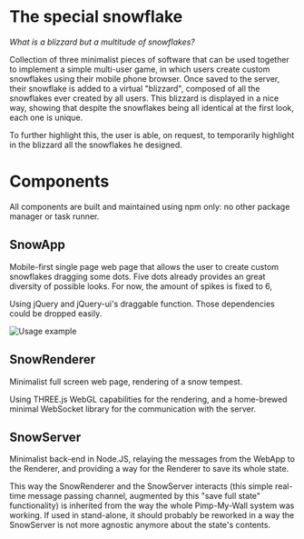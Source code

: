 # The special snowflake

_What is a blizzard but a multitude of snowflakes?_

Collection of three minimalist pieces of software that can be used together to implement a simple multi-user game, in which users create custom snowflakes using their mobile phone browser. Once saved to the server, their snowflake is added to a virtual "blizzard", composed of all the snowflakes ever created by all users. This blizzard is displayed in a nice way, showing that despite the snowflakes being all identical at the first look, each one is unique.

To further highlight this, the user is able, on request, to temporarily highlight in the blizzard all the snowflakes he designed.

# Components
All components are built and maintained using npm only: no other package manager or task runner. 

## SnowApp
Mobile-first single page web page that allows the user to create custom snowflakes dragging some dots. Five dots already provides an great diversity of possible looks. For now, the amount of spikes is fixed to 6,

Using jQuery and jQuery-ui's draggable function. Those dependencies could be dropped easily.

![Usage example](doc/SnowApp-1.gif)

## SnowRenderer
Minimalist full screen web page, rendering of a snow tempest.

Using THREE.js WebGL capabilities for the rendering, and a home-brewed minimal WebSocket library for the communication with the server. 

## SnowServer
Minimalist back-end in Node.JS, relaying the messages from the WebApp to the Renderer, and providing a way for the Renderer to save its whole state. 

This way the SnowRenderer and the SnowServer interacts (this simple real-time message passing channel, augmented by this "save full state" functionality) is inherited from the way the whole Pimp-My-Wall system was working. If used in stand-alone, it should probably be reworked in a way the SnowServer is not more agnostic anymore about the state's contents. 
